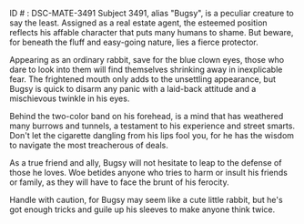 ID # : DSC-MATE-3491
Subject 3491, alias "Bugsy", is a peculiar creature to say the least. Assigned as a real estate agent, the esteemed position reflects his affable character that puts many humans to shame. But beware, for beneath the fluff and easy-going nature, lies a fierce protector.

Appearing as an ordinary rabbit, save for the blue clown eyes, those who dare to look into them will find themselves shrinking away in inexplicable fear. The frightened mouth only adds to the unsettling appearance, but Bugsy is quick to disarm any panic with a laid-back attitude and a mischievous twinkle in his eyes.

Behind the two-color band on his forehead, is a mind that has weathered many burrows and tunnels, a testament to his experience and street smarts. Don't let the cigarette dangling from his lips fool you, for he has the wisdom to navigate the most treacherous of deals.

As a true friend and ally, Bugsy will not hesitate to leap to the defense of those he loves. Woe betides anyone who tries to harm or insult his friends or family, as they will have to face the brunt of his ferocity.

Handle with caution, for Bugsy may seem like a cute little rabbit, but he's got enough tricks and guile up his sleeves to make anyone think twice.